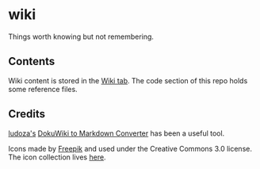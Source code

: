 # wiki
Things worth knowing but not remembering.

## Contents
Wiki content is stored in the [Wiki tab](https://github.com/kkredit/wiki/wiki). The code section of
this repo holds some reference files.

## Credits
[ludoza's](https://github.com/ludoza) [DokuWiki to Markdown
Converter](https://github.com/ludoza/DokuWiki-to-Markdown-Converter) has been a useful tool.

Icons made by [Freepik](https://www.flaticon.com/authors/freepik) and used under the Creative
Commons 3.0 license. The icon collection lives [here](https://www.flaticon.com/packs/web-ui).
